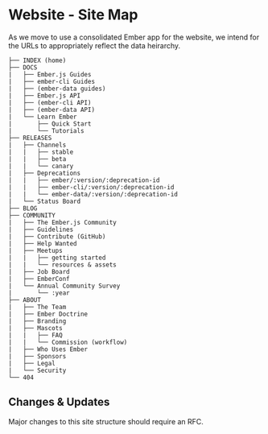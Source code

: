 # Website - Site Map

As we move to use a consolidated Ember app for the website, we intend for the URLs to appropriately reflect the data heirarchy.

```
├── INDEX (home)
├── DOCS
|   ├── Ember.js Guides
|   ├── ember-cli Guides
|   ├── (ember-data guides)
|   ├── Ember.js API 
|   ├── (ember-cli API)
|   ├── (ember-data API)
|   └── Learn Ember
|       ├── Quick Start
|       └── Tutorials
├── RELEASES
|   ├── Channels
|   |   ├── stable
|   |   ├── beta
|   |   └── canary
|   ├── Deprecations
|   |   ├── ember/:version/:deprecation-id
|   |   ├── ember-cli/:version/:deprecation-id
|   |   └── ember-data/:version/:deprecation-id
|   └── Status Board
├── BLOG
├── COMMUNITY
|   ├── The Ember.js Community
|   ├── Guidelines
|   ├── Contribute (GitHub)
|   ├── Help Wanted
|   ├── Meetups
|   |   ├── getting started
|   |   └── resources & assets
|   ├── Job Board
|   ├── EmberConf
|   └── Annual Community Survey
|       └── :year
├── ABOUT
|   ├── The Team
|   ├── Ember Doctrine
|   ├── Branding
|   ├── Mascots
|   |   ├── FAQ
|   |   └── Commission (workflow)
|   ├── Who Uses Ember
|   ├── Sponsors
|   ├── Legal
|   └── Security
└── 404
```

## Changes & Updates

Major changes to this site structure should require an RFC.